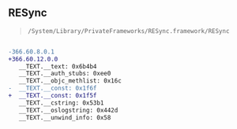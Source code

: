## RESync

> `/System/Library/PrivateFrameworks/RESync.framework/RESync`

```diff

-366.60.8.0.1
+366.60.12.0.0
   __TEXT.__text: 0x6b4b4
   __TEXT.__auth_stubs: 0xee0
   __TEXT.__objc_methlist: 0x16c
-  __TEXT.__const: 0x1f6f
+  __TEXT.__const: 0x1f5f
   __TEXT.__cstring: 0x53b1
   __TEXT.__oslogstring: 0x442d
   __TEXT.__unwind_info: 0x58

```
